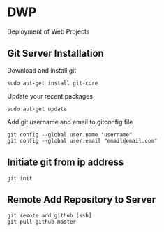 DWP
===

Deployment of Web Projects

## Git Server Installation

Download and install git

	sudo apt-get install git-core

Update your recent packages

	sudo apt-get update

Add git username and email to gitconfig file

	git config --global user.name "username"
	git config --global user.email "email@email.com"

## Initiate git from ip address
	git init

## Remote Add Repository to Server
	git remote add github [ssh]
	git pull github master